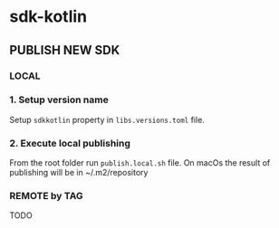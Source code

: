 # sdk-kotlin

## PUBLISH NEW SDK

### LOCAL

### 1. Setup version name

Setup `sdkkotlin` property in `libs.versions.toml` file.

### 2. Execute local publishing

From the root folder run `publish.local.sh` file.
On macOs the result of publishing will be in ~/.m2/repository

### REMOTE by TAG
TODO